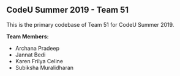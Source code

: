 ## CodeU Summer 2019 - Team 51

This is the primary codebase of Team 51 for CodeU Summer 2019.

**Team Members:**

- Archana Pradeep
- Jannat Bedi
- Karen Frilya Celine
- Subiksha Muralidharan
